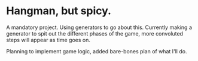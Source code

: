 # Hangman, but spicy.
A mandatory project.
Using generators to go about this. Currently making a generator to spit out the different phases of the game, more convoluted steps will appear as time goes on.

Planning to implement game logic, added bare-bones plan of what I'll do.
